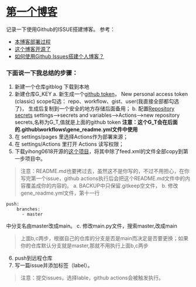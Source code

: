 # [第一个博客](https://github.com/bigbosschenyibo/gitblog/issues/1)

记录一下使用Github的ISSUE搭建博客。
参考：
- [本博客部署过程 ](https://github.com/692/gitblog/issues/1)
- [这个博客开源了](https://github.com/yihong0618/gitblog/issues/177)
- [如何使用Github Issues搭建个人博客？](https://github.com/humyna/gitblog/issues/1)
### 下面说一下我总结的步骤：
1. 新建一个仓库gitblog 下载到本地
2. 新建仓库G_KEY
a. 新生成一个[github token](https://github.com/settings/tokens)，
New personal access token (classic)
scope勾选： repo、workflow、gist、user(我直接全部都勾选了)，
生成后复制到一个安全的地方存储后面备用；
b. 配置[Repository secrets](https://github.com/humyna/gitblog/settings/secrets/actions)
settings-->secrets and variables-->Actions-->new repository secrets,名称为G_T,值就是上面的github token
**注意：这个G_T会在后面的\.github\workflows\gene_readme.yml文件中使用**
3. 在 settings/pages 里选择Actions作为部署来源；
4. 在 settings/Actions 里打开 Actions 读写权限；
5. 下载yihong0618开源的[这个项目](https://github.com/yihong0618/gitblog)，将其中除了feed.xml的文件全部copy到第一步项目中。
> 注意：README.md也要拷过去，虽然这不是你写的，不过不用担心，在你写完第一个issue，github actions执行后会把这个README.md文件中的内容覆盖成你的内容的。
a. BACKUP中只保留.gitkeep空文件，
b. 修改gene_readme.yml文件，第十一行
```
push:
    branches:
      - master
```
中分支名由master改成main。
c. 修改main.py文件，搜索master,改成main

> 上面b,c两步，根据自己的仓库的分支是否是main而决定是否要更换；如果你的仓库默认分支就是master,那就不用执行上面b,c两步
6. push到远程仓库
7. 写一篇issue并添加标签（label）。
> 注意：提交issues，选择lable，github actions会被触发执行。